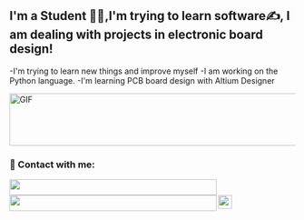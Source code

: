 

## I'm a Student 👨‍🎓,I'm trying to learn software✍, I am dealing with projects in electronic board design!
-I'm trying to learn new things and improve myself
-I am working on the Python language.
-I'm learning PCB board design with Altium Designer


<img align="center" alt="GIF" src="https://s6.gifyu.com/images/code1-1.gif" width="553" height="92" />
<br />

### 📩 Contact with me: 

[<img align="left" height="28" width="365" src="https://i.hizliresim.com/docip71.png"/>][linkedin]
[<img align="left" height="28" width="365" src="https://i.hizliresim.com/mvocbph.png" />][instagram]
[<img align="left" height="24" width="24" src="https://cdn.jsdelivr.net/npm/simple-icons@v4/icons/gmail.svg" />][gmail]




<br />

[instagram]: https://www.instagram.com/06aras   
[linkedin]: https://www.linkedin.com/in/muhammet-furkan-aras-97732324a/
[gmail]: mailto:arasfurkan82@gmail.com
<br />



